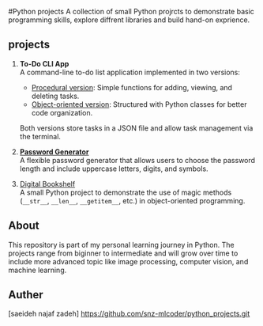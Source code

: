 
#Python projects
A collection of small Python projrcts to demonstrate basic programming skills, explore diffrent libraries and build hand-on exprience.

## projects

1. **To-Do CLI App**  
   A command-line to-do list application implemented in two versions:
   - [Procedural version](./todo-cli-app): Simple functions for adding, viewing, and deleting tasks.
   - [Object-oriented version](./todo_oop): Structured with Python classes for better code organization.  
   
   Both versions store tasks in a JSON file and allow task management via the terminal.

2. **[Password Generator](./password_generator)**  
   A flexible password generator that allows users to choose the password length and include uppercase letters, digits, and symbols.

3. [Digital Bookshelf](./digital_bookshelf)  
   A small Python project to demonstrate the use of magic methods (`__str__`, `__len__`, `__getitem__`, etc.) in object-oriented programming.

## About 
This repository is part of my personal learning journey in Python. The projects range from biginner to intermediate and 
will grow over time to include more advanced topic like image processing, computer vision, and machine learning.

## Auther
[saeideh najaf zadeh] https://github.com/snz-mlcoder/python_projects.git
